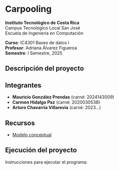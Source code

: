 # Carpooling

**Instituto Tecnológico de Costa Rica**  
Campus Tecnológico Local San José  
Escuela de Ingeniería en Computación  

**Curso**: IC4301 Bases de datos I  
**Profesor**: Adriana Álvarez Figueroa  
**Semestre**: I Semestre, 2025  

## Descripción del proyecto

## Integrantes
- **Mauricio González Prendas** (carné: 2024143009)
- **Carmen Hidalgo Paz** (carné: 2020030538)
- **Arturo Chavarría Villarevia** (carné: 2023...)

## Recursos

- [Modelo conceptual](https://drive.google.com/file/d/1uyTsUURT3e6UffrTEOqjyDYny3rHm0PH/view?usp=sharing)

## Ejecución del proyecto

Instrucciones para ejecutar el programa: